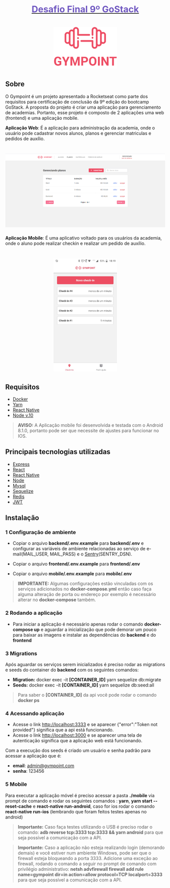 <h1 align="center">
  <a href="https://rocketseat.com.br/bootcamp"> <font color="#7159C1">Desafio Final 9º GoStack</font></a>
</h1>
<h1 align="center">
  <img alt="Gympoint" title="Gympoint" src=".github/logo.svg" width="200px" />
</h1>

## Sobre

O Gympoint é um projeto apresentado a Rocketseat como parte dos requisitos para certificação de conclusão da 9º edição do bootcamp GoStack.
A proposta do projeto é criar uma aplicação para gerenciamento de academias.
Portanto, esse projeto é composto de 2 aplicações uma web (frontend) e uma aplicação mobile.

**Aplicação Web**: É a aplicação para administração da academia, onde o usuário pode cadastrar novos alunos, planos e gerenciar matriculas e pedidos de auxílio.
<h1 align="center">
  <img alt="Gympoint WEB" title="GympointWEB" src=".github/frontend.png" width="600px" />
</h1>

**Aplicação Mobile**: É uma aplicativo voltado para os usuários da academia, onde o aluno pode realizar checkin e realizar um pedido de auxílio.

<h1 align="center">
  <img alt="Gympoint" title="Gympoint" src=".github/mobile.png" width="200px" />
</h1>

## Requisitos
- [Docker](https://docs.docker.com/get-started/)
- [Yarn](https://yarnpkg.com/pt-BR/docs/install#windows-stable)
- [React Native](https://facebook.github.io/react-native/docs/getting-started)
- [Node v.10](https://nodejs.org/en/)

> **AVISO:** A Aplicação mobile foi desenvolvida e testada com o Android 8.1.0, portanto pode ser que necessite de ajustes para funcionar no IOS. 

## Principais tecnologias utilizadas
- [Express](https://expressjs.com/pt-br/)
- [React](https://pt-br.reactjs.org/)
- [React Native](https://facebook.github.io/react-native/)
- [Node](https://nodejs.org/en/)
- [Mysql](https://www.mysql.com/)
- [Sequelize](https://sequelize.org/)
- [Redis](https://redis.io/)
- [JWT](https://github.com/auth0/node-jsonwebtoken#readme)


## Instalação

### 1 Configuração de ambiente

- Copiar o arquivo **backend/.env.example** para **backend/.env** e configurar as variáveis de ambiente relacionadas ao serviço de e-mail(MAIL_USER, MAIL_PASS) e o [Sentry](https://sentry.io/welcome/)(SENTRY_DSN).

- Copiar o arquivo **frontend/.env.example** para **frontend/.env**
- Copiar o arquivo **mobile/.env.example** para **mobile/.env**

> **IMPORTANTE:** Algumas configurações estão vinculadas com os serviços adicionados no **docker-compose.yml** então caso faça alguma alteração de porta ou endereço por exemplo é necessário alterar no **docker-compose** também.

### 2 Rodando a aplicação

- Para iniciar a aplicação é necessário apenas rodar o comando **docker-compose up** e aguardar a inicialização que pode demorar um pouco para baixar as imagens e instalar as dependências do **backend** e do **frontend**

### 3 Migrations
Após aguardar os serviços serem inicializados é preciso rodar as migrations e seeds do container do **backend** com os seguintes comandos:

-  **Migration:** docker exec -it **[CONTAINER_ID]** yarn sequelize db:migrate
-  **Seeds:** docker exec -it **[CONTAINER_ID]** yarn sequelize db:seed:all

> Para saber o **[CONTAINER_ID]** da api você pode rodar o comando **docker ps**

### 4 Acessando aplicação
  - Acesse o link [http://localhost:3333](http://localhost:3333) e se aparecer {"error":"Token not provided"} significa que a api está funcionando.
  - Acesse o link [http://localhost:3000](http://localhost:3000) e se aparecer uma tela de autenticação significa que a aplicação web está funcionando.

  Com a execução dos seeds é criado um usuário e senha padrão para acessar a aplicação que é:<br/>
  - **email**: admin@gympoint.com
  - **senha**: 123456


### 5 Mobile
Para executar a aplicação móvel é preciso acessar a pasta **./mobile** via prompt de comando e rodar os seguintes comandos : **yarn**,  **yarn start --reset-cache** e  **react-native run-android**, caso for ios rodar o comando **react-native run-ios** (lembrando que foram feitos testes apenas no android)

> **Importante:** Caso faça testes utilizando o USB é preciso rodar o comando: **adb reverse tcp:3333 tcp:3333 && yarn android** para que seja possível a comunicação com a API.

> **Importante:** Caso a aplicação não esteja realizando login (demorando demais) e você estiver num ambiente Windows, pode ser que o firewall esteja bloqueando a porta 3333. Adicione uma exceção ao firewall, rodando o comando a seguir no prompt de comando com privilégio administrativo: **netsh advfirewall firewall add rule name=gympoint dir=in action=allow protocol=TCP localport=3333** para que seja possível a comunicação com a API.